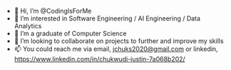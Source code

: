 - 👋 Hi, I’m @CodingIsForMe
- 👀 I’m interested in Software Engineering / AI Engineering / Data Analytics
- 🌱 I’m a graduate of Computer Science
- 💞️ I’m looking to collaborate on projects to further and improve my skills
- 📫 You could reach me via email, jchuks2020@gmail.com or linkedin, https://www.linkedin.com/in/chukwudi-justin-7a068b202/

<!---
CodingIsForMe/CodingIsForMe is a ✨ special ✨ repository because its `README.md` (this file) appears on your GitHub profile.
You can click the Preview link to take a look at your changes.
--->
